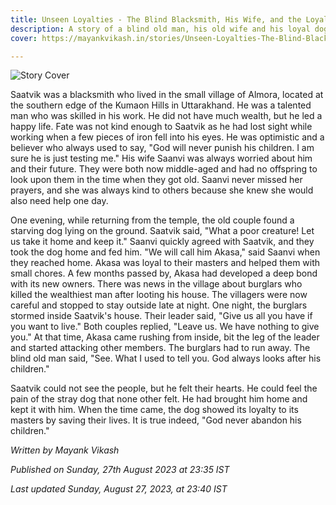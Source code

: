 ```yaml
---
title: Unseen Loyalties - The Blind Blacksmith, His Wife, and the Loyal Dog
description: A story of a blind old man, his old wife and his loyal dog.
cover: https://mayankvikash.in/stories/Unseen-Loyalties-The-Blind-Blacksmith-His-Wife-and-the-Loyal-Dog/loyal-dog-and-a-man-in-black-and-white.webp

---
```

![Story Cover](https://mayankvikash.in/stories/Unseen-Loyalties-The-Blind-Blacksmith-His-Wife-and-the-Loyal-Dog/loyal-dog-and-a-man-in-black-and-white.webp)

Saatvik was a blacksmith who lived in the small village of Almora, located at the southern edge of the Kumaon Hills in Uttarakhand. He was a talented man who was skilled in his work. He did not have much wealth, but he led a happy life. Fate was not kind enough to Saatvik as he had lost sight while working when a few pieces of iron fell into his eyes. He was optimistic and a believer who always used to say, "God will never punish his children. I am sure he is just testing me." His wife Saanvi was always worried about him and their future. They were both now middle-aged and had no offspring to look upon them in the time when they got old. Saanvi never missed her prayers, and she was always kind to others because she knew she would also need help one day.

One evening, while returning from the temple, the old couple found a starving dog lying on the ground. Saatvik said, "What a poor creature! Let us take it home and keep it." Saanvi quickly agreed with Saatvik, and they took the dog home and fed him. "We will call him Akasa," said Saanvi when they reached home. Akasa was loyal to their masters and helped them with small chores. A few months passed by, Akasa had developed a deep bond with its new owners. There was news in the village about burglars who killed the wealthiest man after looting his house. The villagers were now careful and stopped to stay outside late at night. One night, the burglars stormed inside Saatvik's house. Their leader said, "Give us all you have if you want to live." Both couples replied, "Leave us. We have nothing to give you." At that time, Akasa came rushing from inside, bit the leg of the leader and started attacking other members. The burglars had to run away. The blind old man said, "See. What I used to tell you. God always looks after his children." 

Saatvik could not see the people, but he felt their hearts. He could feel the pain of the stray dog that none other felt. He had brought him home and kept it with him. When the time came, the dog showed its loyalty to its masters by saving their lives. It is true indeed, "God never abandon his children."

*Written by Mayank Vikash*

*Published on Sunday, 27th August 2023 at 23:35 IST*

*Last updated Sunday, August 27, 2023, at 23:40 IST*

